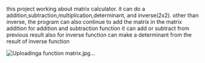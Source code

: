 this project working about matrix calculator. it can do a addition,subtraction,multiplication,determinant, and inverse(2x2). other than inverse, the program can also continue to add the matrix in the matrix addition
for addition and subtraction function it can add or subtract from previous result 
also for inverse function can make a determinant from the result of inverse function

![Uploadinga function matrix.jpg…]()
